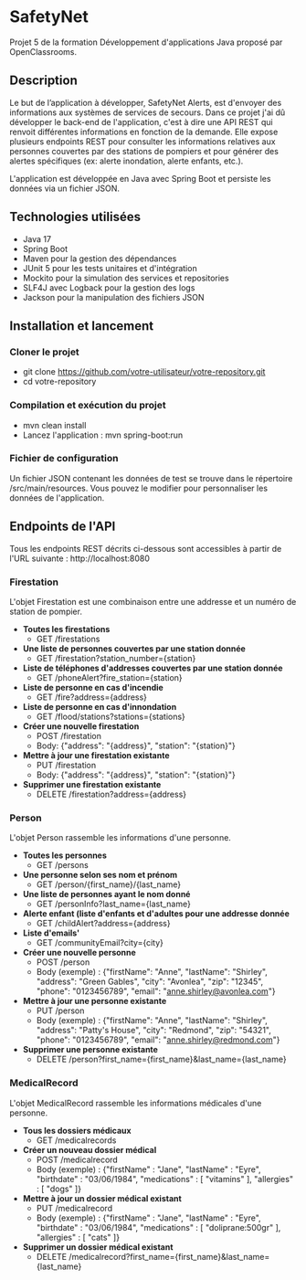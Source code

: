# SafetyNet
Projet 5 de la formation Développement d'applications Java proposé par OpenClassrooms.
## Description
Le but de l’application à développer, SafetyNet Alerts, est d'envoyer des informations aux systèmes de services de secours.
Dans ce projet j'ai dû développer le back-end de l'application, c'est à dire une API REST qui renvoit différentes informations en fonction de la demande.
Elle expose plusieurs endpoints REST pour consulter les informations relatives aux personnes couvertes par des stations de pompiers et pour générer des alertes spécifiques (ex: alerte inondation, alerte enfants, etc.).

L'application est développée en Java avec Spring Boot et persiste les données via un fichier JSON.

## Technologies utilisées
- Java 17
- Spring Boot
- Maven pour la gestion des dépendances
- JUnit 5 pour les tests unitaires et d'intégration
- Mockito pour la simulation des services et repositories
- SLF4J avec Logback pour la gestion des logs
- Jackson pour la manipulation des fichiers JSON

## Installation et lancement
### Cloner le projet
- git clone https://github.com/votre-utilisateur/votre-repository.git
- cd votre-repository
### Compilation et exécution du projet
- mvn clean install
- Lancez l'application : mvn spring-boot:run
### Fichier de configuration
Un fichier JSON contenant les données de test se trouve dans le répertoire /src/main/resources. Vous pouvez le modifier pour personnaliser les données de l'application.
## Endpoints de l'API
Tous les endpoints REST décrits ci-dessous sont accessibles à partir de l'URL suivante : http://localhost:8080
### Firestation
L'objet Firestation est une combinaison entre une addresse et un numéro de station de pompier.
- **Toutes les firestations**
  - GET /firestations
- **Une liste de personnes couvertes par une station donnée**
  - GET /firestation?station_number={station}
- **Liste de téléphones d'addresses couvertes par une station donnée**
  - GET /phoneAlert?fire_station={station}
- **Liste de personne en cas d'incendie**
    - GET /fire?address={address}
- **Liste de personne en cas d'innondation**
    - GET /flood/stations?stations={stations}
- **Créer une nouvelle firestation**
  - POST /firestation
  - Body: {"address": "{address}", "station": "{station}"}
- **Mettre à jour une firestation existante**
    - PUT /firestation
    - Body: {"address": "{address}", "station": "{station}"}
- **Supprimer une firestation existante**
  - DELETE /firestation?address={address}
### Person
L'objet Person rassemble les informations d'une personne.
- **Toutes les personnes**
    - GET /persons
- **Une personne selon ses nom et prénom**
    - GET /person/{first_name}/{last_name}
- **Une liste de personnes ayant le nom donné**
    - GET /personInfo?last_name={last_name}
- **Alerte enfant (liste d'enfants et d'adultes pour une addresse donnée**
    - GET /childAlert?address={address}
- **Liste d'emails'**
    - GET /communityEmail?city={city}
- **Créer une nouvelle personne**
    - POST /person
    - Body (exemple) : {"firstName": "Anne", "lastName": "Shirley", "address": "Green Gables", "city": "Avonlea", "zip": "12345", "phone": "0123456789", "email": "anne.shirley@avonlea.com"}
- **Mettre à jour une personne existante**
    - PUT /person
    - Body (exemple) : {"firstName": "Anne", "lastName": "Shirley", "address": "Patty's House", "city": "Redmond", "zip": "54321", "phone": "0123456789", "email": "anne.shirley@redmond.com"}
- **Supprimer une personne existante**
    - DELETE /person?first_name={first_name}&last_name={last_name}
### MedicalRecord
L'objet MedicalRecord rassemble les informations médicales d'une personne.
- **Tous les dossiers médicaux**
    - GET /medicalrecords
- **Créer un nouveau dossier médical**
    - POST /medicalrecord
    - Body (exemple) : {"firstName" : "Jane", "lastName" : "Eyre", "birthdate" : "03/06/1984", "medications" : [ "vitamins" ], "allergies" : [ "dogs" ]}
- **Mettre à jour un dossier médical existant**
    - PUT /medicalrecord
    - Body (exemple) : {"firstName" : "Jane", "lastName" : "Eyre", "birthdate" : "03/06/1984", "medications" : [ "doliprane:500gr" ], "allergies" : [ "cats" ]}
- **Supprimer un dossier médical existant**
    - DELETE /medicalrecord?first_name={first_name}&last_name={last_name}